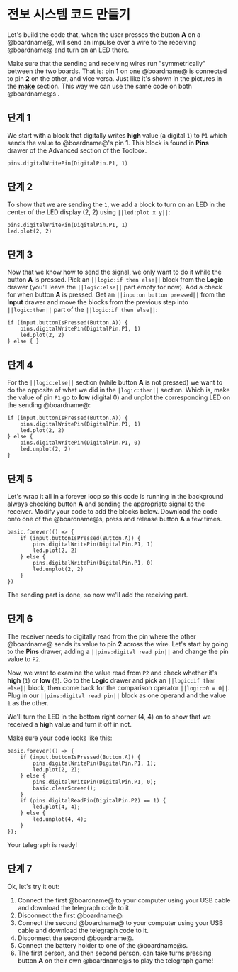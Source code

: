 # 전보 시스템 코드 만들기

Let's build the code that, when the user presses the button **A** on a @boardname@, will send an impulse over a wire to the receiving @boardname@ and turn on an LED there.

Make sure that the sending and receiving wires run "symmetrically" between the two boards. That is: pin **1** on one @boardname@ is connected to pin **2** on the other, and vice versa. Just like it's shown in the pictures in the **[make](./make)** section. This way we can use the same code on both @boardname@s .

## 단계 1

We start with a block that digitally writes **high** value (a digital `1`) to `P1` which sends the value to @boardname@'s pin **1**. This block is found in **Pins** drawer of the Advanced section of the Toolbox.

```blocks
pins.digitalWritePin(DigitalPin.P1, 1)
```

## 단계 2

To show that we are sending the `1`, we add a block to turn on an LED in the center of the LED display (2, 2) using `||led:plot x y||`:

```blocks
pins.digitalWritePin(DigitalPin.P1, 1)
led.plot(2, 2)
```

## 단계 3

Now that we know how to send the signal, we only want to do it while the button **A** is pressed. Pick an `||logic:if then else||` block from the **Logic** drawer (you'll leave the `||logic:else||` part empty for now). Add a check for when button **A** is pressed. Get an `||inpu:on button pressed||` from the **Input** drawer and move the blocks from the previous step into `||logic:then||` part of the `||logic:if then else||`:

```blocks
if (input.buttonIsPressed(Button.A)) {
    pins.digitalWritePin(DigitalPin.P1, 1)
    led.plot(2, 2)
} else { }
```

## 단계 4

For the `||logic:else||` section (while button **A** is not pressed) we want to do the opposite of what we did in the `|logic:then||` section. Which is, make the value of pin `P1` go to **low** (digital 0) and unplot the corresponding LED on the sending @boardname@:

```blocks
if (input.buttonIsPressed(Button.A)) {
    pins.digitalWritePin(DigitalPin.P1, 1)
    led.plot(2, 2)
} else {
    pins.digitalWritePin(DigitalPin.P1, 0)
    led.unplot(2, 2)
}
```

## 단계 5

Let's wrap it all in a forever loop so this code is running in the background always checking button **A** and sending the appropriate signal to the receiver. Modify your code to add the blocks below. Download the code onto one of the @boardname@s, press and release button **A** a few times.

```blocks
basic.forever(() => {
    if (input.buttonIsPressed(Button.A)) {
        pins.digitalWritePin(DigitalPin.P1, 1)
        led.plot(2, 2)
    } else {
        pins.digitalWritePin(DigitalPin.P1, 0)
        led.unplot(2, 2)
    }
})
```

The sending part is done, so now we'll add the receiving part.

## 단계 6

The receiver needs to digitally read from the pin where the other @boardname@ sends its value to pin **2** across the wire. Let's start by going to the **Pins** drawer, adding a `||pins:digital read pin||` and change the pin value to `P2`.

Now, we want to examine the value read from `P2` and check whether it's **high** (`1`) or **low** (`0`). Go to the **Logic** drawer and pick an `||logic:if then else||` block, then come back for the comparison operator `||logic:0 = 0||`. Plug in our `||pins:digital read pin||` block as one operand and the value `1` as the other.

We'll turn the LED in the bottom right corner (4, 4) on to show that we received a **high** value and turn it off in not.

Make sure your code looks like this:

```blocks
basic.forever(() => {
    if (input.buttonIsPressed(Button.A)) {
        pins.digitalWritePin(DigitalPin.P1, 1);
        led.plot(2, 2);
    } else {
        pins.digitalWritePin(DigitalPin.P1, 0);
        basic.clearScreen();
    }
    if (pins.digitalReadPin(DigitalPin.P2) == 1) {
        led.plot(4, 4);
    } else {
        led.unplot(4, 4);
    }
});
```

Your telegraph is ready!

## 단계 7

Ok, let's try it out:

1. Connect the first @boardname@ to your computer using your USB cable and download the telegraph code to it.
2. Disconnect the first @boardname@.
3. Connect the second @boardname@ to your computer using your USB cable and download the telegraph code to it.
4. Disconnect the second @boardname@.
5. Connect the battery holder to one of the @boardname@s.
6. The first person, and then second person, can take turns pressing button **A** on their own @boardname@s to play the telegraph game!